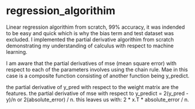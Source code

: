 # regression_algorithim
Linear regression algorithim from scratch, 99% accuracy, it was indended to be easy and quick which is why the bias term and test dataset was excluded. 
I implemented the partial derivative algorithim from scratch demonstrating my understanding of calculus with respect to machine learning.

I am aware that the partial derivatives of mse (mean square error) with respect to each of the parameters involves using the chain rule. Mae in this case is a composite function consisting of another function being y_predict. 

the partial derivative of y_pred with respect to the weight matrix are the features. 
the partial derivative of mse with respect to y_predict = 2(y_pred - y)/n or 2(absolute_error) / n.
this leaves us with: 2 * x.T * absolute_error / n. 
